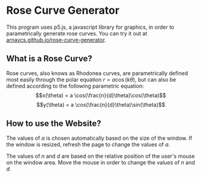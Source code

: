 # Rose Curve Generator
This program uses p5.js, a javascript library for graphics, in order to parametrically generate rose curves. You can try it out at [arnavcs.github.io/rose-curve-generator](https://arnavcs.github.io/rose-curve-generator/).

## What is a Rose Curve?
Rose curves, also knows as Rhodonea curves, are parametrically defined most easily through the polar equation $r = a \cos(k \theta)$, but can also be defined according to the following parametric equation:
$$x(\theta) = a \cos(\frac{n}{d}\theta)\cos(\theta)$$
$$y(\theta) = a \cos(\frac{n}{d}\theta)\sin(\theta)$$

## How to use the Website?
The values of $a$ is chosen automatically based on the size of the window. If the window is resized, refresh the page to change the values of $a$.

The values of $n$ and $d$ are based on the relative position of the user's mouse on the window area. Move the mouse in order to change the values of $n$ and $d$.
